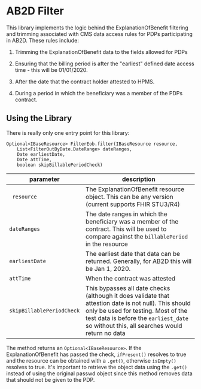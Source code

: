 # AB2D Filter

This library implements the logic behind the ExplanationOfBenefit filtering and trimming associated with CMS
data access rules for PDPs participating in AB2D. These rules include:

1. Trimming the ExplanationOfBenefit data to the fields allowed for PDPs

1. Ensuring that the billing period is after the "earliest" defined date access time - this will be
01/01/2020.
   
1. After the date that the contract holder attested to HPMS. 

1. During a period in which the beneficiary was a member of the PDPs contract.

## Using the Library

There is really only one entry point for this library:

```
Optional<IBaseResource> FilterEob.filter(IBaseResource resource, 
    List<FilterOutByDate.DateRange> dateRanges,
    Date earliestDate, 
    Date attTime, 
    boolean skipBillablePeriodCheck)

```

| parameter | description |
| ----------|-------------|
| ``` resource``` | The ExplanationOfBenefit resource object. This can be any version (current supports FHIR STU3/R4) |
| ``` dateRanges ``` | The date ranges in which the beneficiary was a member of the contract. This will be used to compare against the ```billablePeriod``` in the resource |
| ``` earliestDate ``` | The earliest date that data can be returned. Generally, for AB2D this will be Jan 1, 2020. |
| ``` attTime ``` | When the contract was attested |
| ``` skipBillablePeriodCheck ``` | This bypasses all date checks (although it does validate that attestion date is not null). This should only be used for testing. Most of the test data is before the ```earliest_date``` so without this, all searches would return no data |

The method returns an ```Optional<IBaseResource>```. If the ExplanationOfBenefit has passed the check, ```ifPresent()``` resolves
to true and the resource can be obtained with a ```.get()```, otherwise ```isEmpty()``` resolves to true. It's important
to retrieve the object data using the ```.get()``` instead of using the original passwd object since this method removes
data that should not be given to the PDP.